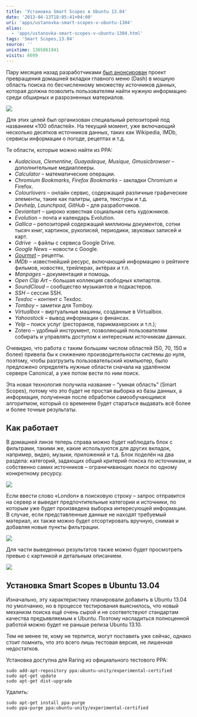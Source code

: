 ```yaml
---
title: 'Установка Smart Scopes в Ubuntu 13.04'
date: '2013-04-13T18:05:41+04:00'
uri: 'apps/ustanovka-smart-scopes-v-ubuntu-1304'
alias: 
  - 'apps/ustanovka-smart-scopes-v-ubuntu-1304.html'
tags: 'Smart Scopes,13.04'
source: ''
unixtime: 1365861941
visits: 6699
---
```

Пару месяцев назад разработчиками [был анонсирован](news/poisk-v-dash-cherez-udalennyy-server) проект превращения домашней вкладки главного меню (Dash) в мощную область поиска по бесчисленному множеству источников данных, которая должна позволить пользователям найти нужную информацию среди обширных и разрозненных материалов.

[![](img/2013/04/13/18-00/smart-scope-2-8644642929-o.jpg)](img/2013/04/13/18-00/smart-scope-2-8644642929-o.jpg)

Для этих целей был организован специальный репозиторий под названием «100 областей». На текущий момент, уже включающий несколько десятков источников данных, таких как Wikipedia, IMDb, сервисы информации о погоде, рецептах и т.д.

Те области, которые можно найти из PPA:

*   *Audacious, Clementine, Guayadeque, Musique, Gmusicbrowser* – дополнительные медиаплееры.
*   *Calculator* – математические операции.
*   *Chromium Bookmarks, Firefox Bookmarks* – закладки Chromium и Firefox.
*   *Colourlovers* – онлайн сервис, содержащий различные графические элементы, такие как палитры, цвета, текстуры и т.д.  
*   *Devhelp, Launchpad, GitHub* – для разработчиков.
*   *Deviantart* – широко известная социальная сеть художников.
*   *Evolution* – почта и календарь Evolution.
*   *Gallica* – репозиторий содержащий миллионы документов, сотни тысяч книг, картинок, рукописей, периодики, звуковых записей и карт.
*   *Gdrive*  – файлы с сервиса Google Drive.
*   *Google News* – новости с Google.
*   *[Gourmet](http://www.gourmet.com/)* – рецепты.
*   *IMDb* – известнейший ресурс, включающий информацию о рейтинге фильмов, новостях, трейлерах, актёрах и т.п.
*   *Manpages* – документация и помощь.
*   *Open Clip Art* – большая коллекция свободных клипартов.
*   *SoundCloud* – сообщество музыкантов и подкастеров.
*   *SSH* – сессии SSH.
*   *Texdoc* – контент с Texdoc.
*   *Tomboy* – заметки для Tomboy.
*   *Virtualbox* – виртуальные машины, созданные в Virtualbox.
*   *Yahoostock* – вывод информации о финансах.
*   *Yelp* – поиск услуг (ресторанов, парикмахерских и т.п.);
*   Zotero – удобный инструмент, позволяющий пользователям собирать и управлять доступом к интересным источникам данных.

Очевидно, что работа с таким большим числом областей (50, 70, 150 и более) привела бы к снижению производительности системы до нуля, поэтому, чтобы разгрузить пользовательский компьютер, было предложено определять нужные области сначала на удалённом сервере Canonical, а уже потом вести по ним поиск.

Эта новая технология получила название – “умная область” (Smart Scopes), потому что это будет не простая выборка из базы данных, а информация, полученная после обработки самообучающимся алгоритмом, который со временем будет стараться выдавать всё более и более точные результаты.  

## Как работает

В домашней линзе теперь справа можно будет наблюдать блок с фильтрами, такими же, какие используются для других вкладок, например, видео, музыки, приложений и т.д. Блок поделён на два раздела: категорий, задающих общий критерий поиска по источникам, и собственно самих источников – ограничивающих поиск по одному конкретному ресурсу.

[![](img/2013/04/13/18-00/smart-scope-1-8645741816-o.jpg)](img/2013/04/13/18-00/smart-scope-1-8645741816-o.jpg)

Если ввести слово «London» в поисковую строку – запрос отправится на сервер и выведет предпочтительные категории и источники, по которым уже будет произведена выборка интересующей информации. В случае, если представленные данные не находят требуемый материал, их также можно будет отсортировать вручную, снимая и добавляя новые пункты фильтрации.

[![](img/2013/04/13/18-00/smart-scope-3-8645741376-o.jpg)](img/2013/04/13/18-00/smart-scope-3-8645741376-o.jpg)

Для части выведенных результатов также можно будет просмотреть превью с картинкой и детальным описанием.

[![](img/2013/04/13/18-00/smart-scope-4-8644642383-o.jpg)](img/2013/04/13/18-00/smart-scope-4-8644642383-o.jpg)

## Установка Smart Scopes в Ubuntu 13.04

Изначально, эту характеристику планировали добавить в Ubuntu 13.04 по умолчанию, но в процессе тестирования выяснилось, что новый механизм поиска ещё очень сырой и не соответствуют стандартам качества предъявляемым к Ubuntu. Поэтому насладиться полноценной работой можно будет не раньше релиза Ubuntu 13.10.

Тем не менее те, кому не терпится, могут поставить уже сейчас, однако стоит помнить, что это всего лишь тестовая версия, не лишенная недостатков.

Установка доступна для Raring из официального тестового PPA:

```
sudo add-apt-repository ppa:ubuntu-unity/experimental-certified 
sudo apt-get update
sudo apt-get dist-upgrade
```

Удалить:

```
sudo apt-get install ppa-purge 
sudo ppa-purge ppa:ubuntu-unity/experimental-certified
```
